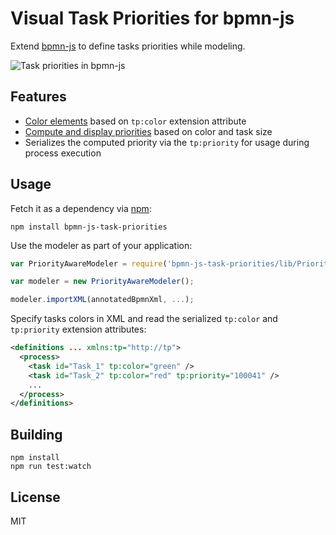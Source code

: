# Visual Task Priorities for bpmn-js

Extend [bpmn-js](https://github.com/bpmn-io/bpmn-js) to define tasks priorities while modeling.

![Task priorities in bpmn-js](https://github.com/bpmn-io/task-priorities/blob/master/resources/screencast.gif)


## Features

* [Color elements](https://github.com/bpmn-io/task-priorities/blob/master/lib/priorities/ColorRenderer.js) based on `tp:color` extension attribute
* [Compute and display priorities](https://github.com/bpmn-io/task-priorities/blob/master/lib/priorities/PriorityOverlay.js)  based on color and task size
* Serializes the computed priority via the `tp:priority` for usage during process execution


## Usage

Fetch it as a dependency via [npm](https://www.npmjs.com/package/bpmn-js-task-priorities):

```plain
npm install bpmn-js-task-priorities
```

Use the modeler as part of your application:

```javascript
var PriorityAwareModeler = require('bpmn-js-task-priorities/lib/PriorityAwareModeler');

var modeler = new PriorityAwareModeler();

modeler.importXML(annotatedBpmnXml, ...);
```

Specify tasks colors in XML and read the serialized `tp:color` and `tp:priority` extension attributes:

```xml
<definitions ... xmlns:tp="http://tp">
  <process>
    <task id="Task_1" tp:color="green" />
    <task id="Task_2" tp:color="red" tp:priority="100041" />
    ...
  </process>
</definitions>
```

## Building

```
npm install
npm run test:watch
```


## License

MIT
